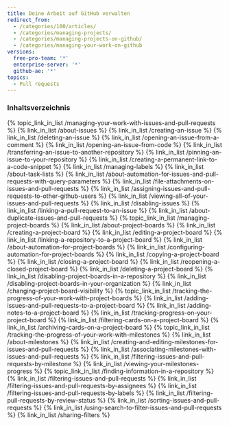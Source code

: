 ```yaml
---
title: Deine Arbeit auf GitHub verwalten
redirect_from:
  - /categories/100/articles/
  - /categories/managing-projects/
  - /categories/managing-projects-on-github/
  - /categories/managing-your-work-on-github
versions:
  free-pro-team: '*'
  enterprise-server: '*'
  github-ae: '*'
topics:
  - Pull requests
---
```



### Inhaltsverzeichnis

{% topic_link_in_list /managing-your-work-with-issues-and-pull-requests %}
    {% link_in_list /about-issues %}
    {% link_in_list /creating-an-issue %}
    {% link_in_list /deleting-an-issue %}
    {% link_in_list /opening-an-issue-from-a-comment %}
    {% link_in_list /opening-an-issue-from-code %}
    {% link_in_list /transferring-an-issue-to-another-repository %}
    {% link_in_list /pinning-an-issue-to-your-repository %}
    {% link_in_list /creating-a-permanent-link-to-a-code-snippet %}
    {% link_in_list /managing-labels %}
    {% link_in_list /about-task-lists %}
    {% link_in_list /about-automation-for-issues-and-pull-requests-with-query-parameters %}
    {% link_in_list /file-attachments-on-issues-and-pull-requests %}
    {% link_in_list /assigning-issues-and-pull-requests-to-other-github-users %}
    {% link_in_list /viewing-all-of-your-issues-and-pull-requests %}
    {% link_in_list /disabling-issues %}
    {% link_in_list /linking-a-pull-request-to-an-issue %}
    {% link_in_list /about-duplicate-issues-and-pull-requests %}
{% topic_link_in_list /managing-project-boards %}
    {% link_in_list /about-project-boards %}
    {% link_in_list /creating-a-project-board %}
    {% link_in_list /editing-a-project-board %}
    {% link_in_list /linking-a-repository-to-a-project-board %}
    {% link_in_list /about-automation-for-project-boards %}
    {% link_in_list /configuring-automation-for-project-boards %}
    {% link_in_list /copying-a-project-board %}
    {% link_in_list /closing-a-project-board %}
    {% link_in_list /reopening-a-closed-project-board %}
    {% link_in_list /deleting-a-project-board %}
    {% link_in_list /disabling-project-boards-in-a-repository %}
    {% link_in_list /disabling-project-boards-in-your-organization %}
    {% link_in_list /changing-project-board-visibility %}
{% topic_link_in_list /tracking-the-progress-of-your-work-with-project-boards %}
    {% link_in_list /adding-issues-and-pull-requests-to-a-project-board %}
    {% link_in_list /adding-notes-to-a-project-board %}
    {% link_in_list /tracking-progress-on-your-project-board %}
    {% link_in_list /filtering-cards-on-a-project-board %}
    {% link_in_list /archiving-cards-on-a-project-board %}
{% topic_link_in_list /tracking-the-progress-of-your-work-with-milestones %}
    {% link_in_list /about-milestones %}
    {% link_in_list /creating-and-editing-milestones-for-issues-and-pull-requests %}
    {% link_in_list /associating-milestones-with-issues-and-pull-requests %}
    {% link_in_list /filtering-issues-and-pull-requests-by-milestone %}
    {% link_in_list /viewing-your-milestones-progress %}
{% topic_link_in_list /finding-information-in-a-repository %}
    {% link_in_list /filtering-issues-and-pull-requests %}
    {% link_in_list /filtering-issues-and-pull-requests-by-assignees %}
    {% link_in_list /filtering-issues-and-pull-requests-by-labels %}
    {% link_in_list /filtering-pull-requests-by-review-status %}
    {% link_in_list /sorting-issues-and-pull-requests %}
    {% link_in_list /using-search-to-filter-issues-and-pull-requests %}
    {% link_in_list /sharing-filters %}

